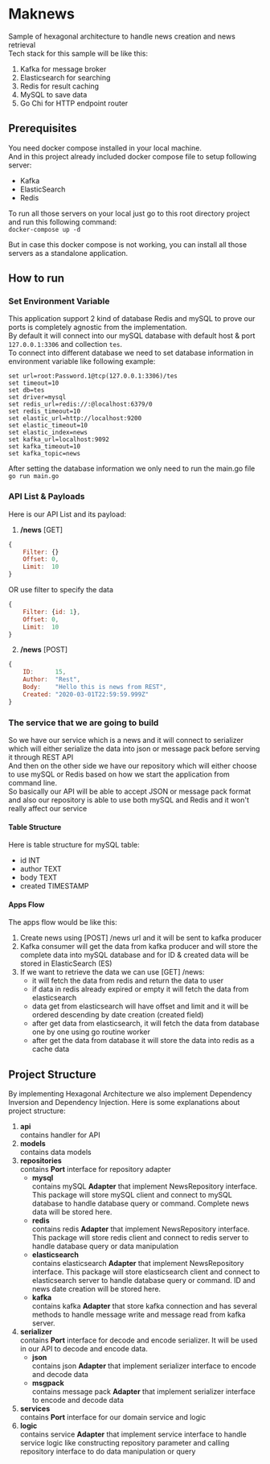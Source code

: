 # Maknews
Sample of hexagonal architecture to handle news creation and news retrieval  
Tech stack for this sample will be like this:

1. Kafka for message broker
2. Elasticsearch for searching
3. Redis for result caching
4. MySQL to save data
5. Go Chi for HTTP endpoint router

Prerequisites
---
You need docker compose installed in your local machine.  
And in this project already included docker compose file to setup following server:  

- Kafka  
- ElasticSearch  
- Redis  

To run all those servers on your local just go to this root directory project and run this following command:  
`docker-compose up -d` 

But in case this docker compose is not working, you can install all those servers as a standalone application.

How to run
---
### Set Environment Variable
This application support 2 kind of database Redis and mySQL to prove our ports is completely agnostic from the implementation.  
By default it will connect into our mySQL database with default host & port `127.0.0.1:3306` and collection `tes`.  
To connect into different database we need to set database information in environment variable like following example:

```cli
set url=root:Password.1@tcp(127.0.0.1:3306)/tes  
set timeout=10  
set db=tes  
set driver=mysql  
set redis_url=redis://:@localhost:6379/0  
set redis_timeout=10  
set elastic_url=http://localhost:9200  
set elastic_timeout=10  
set elastic_index=news  
set kafka_url=localhost:9092  
set kafka_timeout=10  
set kafka_topic=news  
```

After setting the database information we only need to run the main.go file  
`go run main.go`  

### API List & Payloads
Here is our API List and its payload:  

1. **/news** [GET]  
```javascript
{
	Filter: {}
	Offset: 0,
	Limit: 	10
}
```  
OR use filter to specify the data
```javascript
{
	Filter: {id: 1},
	Offset: 0,
	Limit: 	10
}
```
2. **/news** [POST]  
```javascript
{
	ID: 	 15,
	Author:  "Rest",
	Body: 	 "Hello this is news from REST",
	Created: "2020-03-01T22:59:59.999Z"
}
```

### The service that we are going to build  

So we have our service which is a news and it will connect to serializer which will either serialize the data into json or message pack before serving it through REST API  
And then on the other side we have our repository which will either choose to use mySQL or Redis based on how we start the application from command line.  
So basically our API will be able to accept JSON or message pack format and also our repository is able to use both mySQL and Redis and it won't really affect our service  

#### Table Structure
Here is table structure for mySQL table:  
- id INT  
- author TEXT  
- body TEXT  
- created TIMESTAMP

#### Apps Flow
The apps flow would be like this:

1. Create news using  [POST] /news url and it will be sent to kafka producer
2. Kafka consumer will get the data from kafka producer and will store the complete data into mySQL database and for ID & created data will be stored in ElasticSearch (ES)
3. If we want to retrieve the data we can use [GET] /news:
	- it will fetch the data from redis and return the data to user
	- if data in redis already expired or empty it will fetch the data from elasticsearch
	- data get from elasticsearch will have offset and limit and it will be ordered descending by date creation (created field)
	- after get data from elasticsearch, it will fetch the data from database one by one using go routine worker
	- after get the data from database it will store the data into redis as a cache data

Project Structure
---
By implementing Hexagonal Architecture we also implement Dependency Inversion and Dependency Injection. Here is some explanations about project structure:

1. **api**  
contains handler for API
2. **models**  
contains data models
3. **repositories**  
contains **Port** interface for repository adapter
   - **mysql**  
contains mySQL **Adapter** that implement NewsRepository interface. This package will store mySQL client and connect to mySQL database to handle database query or command. Complete news data will be stored here.
   - **redis**  
contains redis **Adapter** that implement NewsRepository interface. This package will store redis client and connect to redis server to handle database query or data manipulation
   - **elasticsearch**  
contains elasticsearch **Adapter** that implement NewsRepository interface. This package will store elasticsearch client and connect to elasticsearch server to handle database query or command. ID and news date creation will be stored here.
   - **kafka**  
contains kafka **Adapter** that store kafka connection and has several methods to handle message write and message read from kafka server.
4. **serializer**  
contains **Port** interface for decode and encode serializer. It will be used in our API to decode and encode data.
   - **json**  
contains json **Adapter** that implement serializer interface to encode and decode data
   - **msgpack**  
contains message pack **Adapter** that implement serializer interface to encode and decode data
5. **services**  
contains **Port** interface for our domain service and logic 
6. **logic**  
contains service **Adapter** that implement service interface to handle service logic like constructing repository parameter and calling repository interface to do data manipulation or query